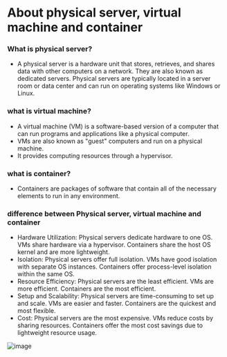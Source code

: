 # About physical server, virtual machine and container

### What is physical server?

- A physical server is a hardware unit that stores, retrieves, and shares data with other computers on a network. They are also known as dedicated servers. Physical servers are typically located in a server room or data center and can run on operating systems like Windows or Linux.


### what is virtual machine?

- A virtual machine (VM) is a software-based version of a computer that can run programs and applications like a physical computer.
-  VMs are also known as "guest" computers and run on a physical machine.
-  It  provides computing resources through a hypervisor.

### what is container?

- Containers are packages of software that contain all of the necessary elements to run in any environment.

### difference between Physical server, virtual machine and container

- Hardware Utilization: Physical servers dedicate hardware to one OS. VMs share hardware via a hypervisor. Containers share the host OS kernel and are more lightweight.
- Isolation: Physical servers offer full isolation. VMs have good isolation with separate OS instances. Containers offer process-level isolation within the same OS.
- Resource Efficiency: Physical servers are the least efficient. VMs are more efficient. Containers are the most efficient.
- Setup and Scalability: Physical servers are time-consuming to set up and scale. VMs are easier and faster. Containers are the quickest and most flexible.
- Cost: Physical servers are the most expensive. VMs reduce costs by sharing resources. Containers offer the most cost savings due to lightweight resource usage.

![image](https://github.com/mahimanew/Docker/assets/24412769/219087d5-6326-4185-8f49-01a363b963a7)
